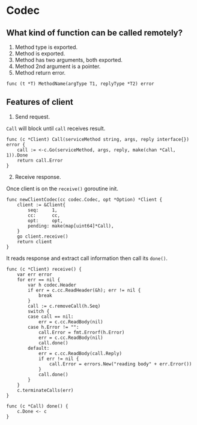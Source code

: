 # Codec

## What kind of function can be called remotely?

1. Method type is exported.
2. Method is exported.
3. Method has two arguments, both exported.
4. Method 2nd argument is a pointer.
5. Method return error.

```
func (t *T) MethodName(argType T1, replyType *T2) error
```

## Features of client

1. Send request.

`Call` will block until `call` receives result.

```
func (c *Client) Call(serviceMethod string, args, reply interface{}) error {
	call := <-c.Go(serviceMethod, args, reply, make(chan *Call, 1)).Done
	return call.Error
}
```

2. Receive response.

Once client is on the `receive()` goroutine init.

```
func newClientCodec(cc codec.Codec, opt *Option) *Client {
	client := &Client{
		seq:     1,
		cc:      cc,
		opt:     opt,
		pending: make(map[uint64]*Call),
	}
	go client.receive()
	return client
}
```

It reads response and extract call information then call its `done()`.

```
func (c *Client) receive() {
	var err error
	for err == nil {
		var h codec.Header
		if err = c.cc.ReadHeader(&h); err != nil {
			break
		}
		call := c.removeCall(h.Seq)
		switch {
		case call == nil:
			err = c.cc.ReadBody(nil)
		case h.Error != "":
			call.Error = fmt.Errorf(h.Error)
			err = c.cc.ReadBody(nil)
			call.done()
		default:
			err = c.cc.ReadBody(call.Reply)
			if err != nil {
				call.Error = errors.New("reading body" + err.Error())
			}
			call.done()
		}
	}
	c.terminateCalls(err)
}
```

```
func (c *Call) done() {
	c.Done <- c
}
```